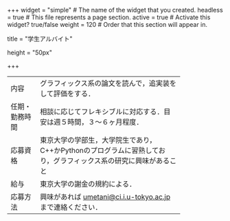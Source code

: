 +++
widget = "simple"  # The name of the widget that you created.
headless = true  # This file represents a page section.
active = true  # Activate this widget? true/false
weight = 120  # Order that this section will appear in.

title = "学生アルバイト"

height = "50px"

+++

<table style="width:80%">
<tr>
	<td>内容</td>
	<td>グラフィックス系の論文を読んで，追実装をして評価をする．</td>
</tr><tr>
	<td>任期・勤務時間</td>
	<td>相談に応じてフレキシブルに対応する．目安は週５時間，３〜６ヶ月程度．</td> 
</tr><tr>
	<td>応募資格</td>
	<td>東京大学の学部生，大学院生であり，C++かPythonのプログラムに習熟しており，グラフィックス系の研究に興味があること</td>
</tr><tr>
	<td>給与</th>
	<td>東京大学の謝金の規約による．</td> 
</tr><tr>	
	<td>応募方法</td>
	<td>興味があれば <a href="mailto:umetani@ci.i.u-tokyo.ac.jp">umetani@ci.i.u-tokyo.ac.jp</a> まで連絡ください．</td>	
</tr>
</table>




